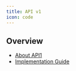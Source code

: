 ```yaml
---
title: API v1
icon: code
---
```

## Overview 
- [About API1](description)
- [Implementation Guide](implementation)